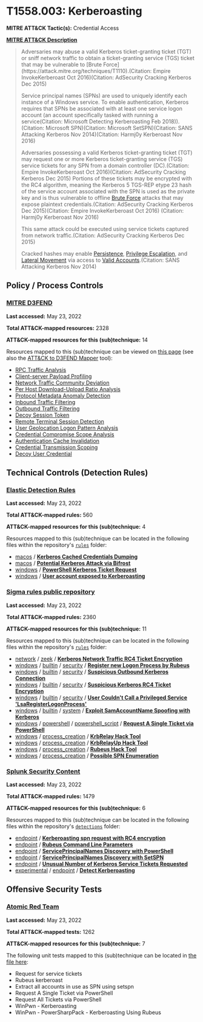 # T1558.003: Kerberoasting
**MITRE ATT&CK Tactic(s):** Credential Access

**[MITRE ATT&CK Description](https://attack.mitre.org/techniques/T1558/003)**
<blockquote>Adversaries may abuse a valid Kerberos ticket-granting ticket (TGT) or sniff network traffic to obtain a ticket-granting service (TGS) ticket that may be vulnerable to [Brute Force](https://attack.mitre.org/techniques/T1110).(Citation: Empire InvokeKerberoast Oct 2016)(Citation: AdSecurity Cracking Kerberos Dec 2015) 

Service principal names (SPNs) are used to uniquely identify each instance of a Windows service. To enable authentication, Kerberos requires that SPNs be associated with at least one service logon account (an account specifically tasked with running a service(Citation: Microsoft Detecting Kerberoasting Feb 2018)).(Citation: Microsoft SPN)(Citation: Microsoft SetSPN)(Citation: SANS Attacking Kerberos Nov 2014)(Citation: Harmj0y Kerberoast Nov 2016)

Adversaries possessing a valid Kerberos ticket-granting ticket (TGT) may request one or more Kerberos ticket-granting service (TGS) service tickets for any SPN from a domain controller (DC).(Citation: Empire InvokeKerberoast Oct 2016)(Citation: AdSecurity Cracking Kerberos Dec 2015) Portions of these tickets may be encrypted with the RC4 algorithm, meaning the Kerberos 5 TGS-REP etype 23 hash of the service account associated with the SPN is used as the private key and is thus vulnerable to offline [Brute Force](https://attack.mitre.org/techniques/T1110) attacks that may expose plaintext credentials.(Citation: AdSecurity Cracking Kerberos Dec 2015)(Citation: Empire InvokeKerberoast Oct 2016) (Citation: Harmj0y Kerberoast Nov 2016)

This same attack could be executed using service tickets captured from network traffic.(Citation: AdSecurity Cracking Kerberos Dec 2015)

Cracked hashes may enable [Persistence](https://attack.mitre.org/tactics/TA0003), [Privilege Escalation](https://attack.mitre.org/tactics/TA0004), and [Lateral Movement](https://attack.mitre.org/tactics/TA0008) via access to [Valid Accounts](https://attack.mitre.org/techniques/T1078).(Citation: SANS Attacking Kerberos Nov 2014)</blockquote>

## Policy / Process Controls
### [MITRE D3FEND](https://d3fend.mitre.org/)
**Last accessed:** May 23, 2022

**Total ATT&CK-mapped resources:** 2328

**ATT&CK-mapped resources for this (sub)technique:** 14

Resources mapped to this (sub)technique can be viewed on [this page](https://d3fend.mitre.org/) (see also the [ATT&CK to D3FEND Mapper](https://d3fend.mitre.org/tools/attack-mapper) tool):

* [RPC Traffic Analysis](https://d3fend.mitre.org/technique/d3f:RPCTrafficAnalysis)
* [Client-server Payload Profiling](https://d3fend.mitre.org/technique/d3f:Client-serverPayloadProfiling)
* [Network Traffic Community Deviation](https://d3fend.mitre.org/technique/d3f:NetworkTrafficCommunityDeviation)
* [Per Host Download-Upload Ratio Analysis](https://d3fend.mitre.org/technique/d3f:PerHostDownload-UploadRatioAnalysis)
* [Protocol Metadata Anomaly Detection](https://d3fend.mitre.org/technique/d3f:ProtocolMetadataAnomalyDetection)
* [Inbound Traffic Filtering](https://d3fend.mitre.org/technique/d3f:InboundTrafficFiltering)
* [Outbound Traffic Filtering](https://d3fend.mitre.org/technique/d3f:OutboundTrafficFiltering)
* [Decoy Session Token](https://d3fend.mitre.org/technique/d3f:DecoySessionToken)
* [Remote Terminal Session Detection](https://d3fend.mitre.org/technique/d3f:RemoteTerminalSessionDetection)
* [User Geolocation Logon Pattern Analysis](https://d3fend.mitre.org/technique/d3f:UserGeolocationLogonPatternAnalysis)
* [Credential Compromise Scope Analysis](https://d3fend.mitre.org/technique/d3f:CredentialCompromiseScopeAnalysis)
* [Authentication Cache Invalidation](https://d3fend.mitre.org/technique/d3f:AuthenticationCacheInvalidation)
* [Credential Transmission Scoping](https://d3fend.mitre.org/technique/d3f:CredentialTransmissionScoping)
* [Decoy User Credential](https://d3fend.mitre.org/technique/d3f:DecoyUserCredential)

## Technical Controls (Detection Rules)
### [Elastic Detection Rules](https://github.com/elastic/detection-rules)
**Last accessed:** May 23, 2022

**Total ATT&CK-mapped rules:** 560

**ATT&CK-mapped resources for this (sub)technique:** 4

Resources mapped to this (sub)technique can be located in the following files within the repository's <code>[rules](https://github.com/elastic/detection-rules/tree/main/rules)</code> folder:

* [macos](https://github.com/elastic/detection-rules/tree/main/rules/macos/) / **[Kerberos Cached Credentials Dumping](https://github.com/elastic/detection-rules/blob/main/rules/macos/credential_access_kerberosdump_kcc.toml)**
* [macos](https://github.com/elastic/detection-rules/tree/main/rules/macos/) / **[Potential Kerberos Attack via Bifrost](https://github.com/elastic/detection-rules/blob/main/rules/macos/lateral_movement_credential_access_kerberos_bifrostconsole.toml)**
* [windows](https://github.com/elastic/detection-rules/tree/main/rules/windows/) / **[PowerShell Kerberos Ticket Request](https://github.com/elastic/detection-rules/blob/main/rules/windows/credential_access_posh_request_ticket.toml)**
* [windows](https://github.com/elastic/detection-rules/tree/main/rules/windows/) / **[User account exposed to Kerberoasting](https://github.com/elastic/detection-rules/blob/main/rules/windows/credential_access_spn_attribute_modified.toml)**

### [Sigma rules public repository](https://github.com/SigmaHQ/sigma)
**Last accessed:** May 23, 2022

**Total ATT&CK-mapped rules:** 2360

**ATT&CK-mapped resources for this (sub)technique:** 11

Resources mapped to this (sub)technique can be located in the following files within the repository's <code>[rules](https://github.com/SigmaHQ/sigma/tree/master/rules)</code> folder:

* [network](https://github.com/SigmaHQ/sigma/tree/master/rules/network/) / [zeek](https://github.com/SigmaHQ/sigma/tree/master/rules/network/zeek/) / **[Kerberos Network Traffic RC4 Ticket Encryption](https://github.com/SigmaHQ/sigma/blob/master/rules/network/zeek/zeek_susp_kerberos_rc4.yml)**
* [windows](https://github.com/SigmaHQ/sigma/tree/master/rules/windows/) / [builtin](https://github.com/SigmaHQ/sigma/tree/master/rules/windows/builtin/) / [security](https://github.com/SigmaHQ/sigma/tree/master/rules/windows/builtin/security/) / **[Register new Logon Process by Rubeus](https://github.com/SigmaHQ/sigma/blob/master/rules/windows/builtin/security/win_register_new_logon_process_by_rubeus.yml)**
* [windows](https://github.com/SigmaHQ/sigma/tree/master/rules/windows/) / [builtin](https://github.com/SigmaHQ/sigma/tree/master/rules/windows/builtin/) / [security](https://github.com/SigmaHQ/sigma/tree/master/rules/windows/builtin/security/) / **[Suspicious Outbound Kerberos Connection](https://github.com/SigmaHQ/sigma/blob/master/rules/windows/builtin/security/win_susp_outbound_kerberos_connection.yml)**
* [windows](https://github.com/SigmaHQ/sigma/tree/master/rules/windows/) / [builtin](https://github.com/SigmaHQ/sigma/tree/master/rules/windows/builtin/) / [security](https://github.com/SigmaHQ/sigma/tree/master/rules/windows/builtin/security/) / **[Suspicious Kerberos RC4 Ticket Encryption](https://github.com/SigmaHQ/sigma/blob/master/rules/windows/builtin/security/win_susp_rc4_kerberos.yml)**
* [windows](https://github.com/SigmaHQ/sigma/tree/master/rules/windows/) / [builtin](https://github.com/SigmaHQ/sigma/tree/master/rules/windows/builtin/) / [security](https://github.com/SigmaHQ/sigma/tree/master/rules/windows/builtin/security/) / **[User Couldn't Call a Privileged Service 'LsaRegisterLogonProcess'](https://github.com/SigmaHQ/sigma/blob/master/rules/windows/builtin/security/win_user_couldnt_call_privileged_service_lsaregisterlogonprocess.yml)**
* [windows](https://github.com/SigmaHQ/sigma/tree/master/rules/windows/) / [builtin](https://github.com/SigmaHQ/sigma/tree/master/rules/windows/builtin/) / [system](https://github.com/SigmaHQ/sigma/tree/master/rules/windows/builtin/system/) / **[Exploit SamAccountName Spoofing with Kerberos](https://github.com/SigmaHQ/sigma/blob/master/rules/windows/builtin/system/win_vul_cve_2021_42278_or_cve_2021_42287.yml)**
* [windows](https://github.com/SigmaHQ/sigma/tree/master/rules/windows/) / [powershell](https://github.com/SigmaHQ/sigma/tree/master/rules/windows/powershell/) / [powershell_script](https://github.com/SigmaHQ/sigma/tree/master/rules/windows/powershell/powershell_script/) / **[Request A Single Ticket via PowerShell](https://github.com/SigmaHQ/sigma/blob/master/rules/windows/powershell/powershell_script/posh_ps_request_kerberos_ticket.yml)**
* [windows](https://github.com/SigmaHQ/sigma/tree/master/rules/windows/) / [process_creation](https://github.com/SigmaHQ/sigma/tree/master/rules/windows/process_creation/) / **[KrbRelay Hack Tool](https://github.com/SigmaHQ/sigma/blob/master/rules/windows/process_creation/proc_creation_win_hack_krbrelay.yml)**
* [windows](https://github.com/SigmaHQ/sigma/tree/master/rules/windows/) / [process_creation](https://github.com/SigmaHQ/sigma/tree/master/rules/windows/process_creation/) / **[KrbRelayUp Hack Tool](https://github.com/SigmaHQ/sigma/blob/master/rules/windows/process_creation/proc_creation_win_hack_krbrelayup.yml)**
* [windows](https://github.com/SigmaHQ/sigma/tree/master/rules/windows/) / [process_creation](https://github.com/SigmaHQ/sigma/tree/master/rules/windows/process_creation/) / **[Rubeus Hack Tool](https://github.com/SigmaHQ/sigma/blob/master/rules/windows/process_creation/proc_creation_win_hack_rubeus.yml)**
* [windows](https://github.com/SigmaHQ/sigma/tree/master/rules/windows/) / [process_creation](https://github.com/SigmaHQ/sigma/tree/master/rules/windows/process_creation/) / **[Possible SPN Enumeration](https://github.com/SigmaHQ/sigma/blob/master/rules/windows/process_creation/proc_creation_win_spn_enum.yml)**

### [Splunk Security Content](https://github.com/splunk/security_content)
**Last accessed:** May 23, 2022

**Total ATT&CK-mapped rules:** 1479

**ATT&CK-mapped resources for this (sub)technique:** 6

Resources mapped to this (sub)technique can be located in the following files within the repository's <code>[detections](https://github.com/splunk/security_content/tree/develop/detections)</code> folder:

* [endpoint](https://github.com/splunk/security_content/tree/develop/detections/endpoint/) / **[Kerberoasting spn request with RC4 encryption](https://github.com/splunk/security_content/blob/develop/detections/endpoint/kerberoasting_spn_request_with_rc4_encryption.yml)**
* [endpoint](https://github.com/splunk/security_content/tree/develop/detections/endpoint/) / **[Rubeus Command Line Parameters](https://github.com/splunk/security_content/blob/develop/detections/endpoint/rubeus_command_line_parameters.yml)**
* [endpoint](https://github.com/splunk/security_content/tree/develop/detections/endpoint/) / **[ServicePrincipalNames Discovery with PowerShell](https://github.com/splunk/security_content/blob/develop/detections/endpoint/serviceprincipalnames_discovery_with_powershell.yml)**
* [endpoint](https://github.com/splunk/security_content/tree/develop/detections/endpoint/) / **[ServicePrincipalNames Discovery with SetSPN](https://github.com/splunk/security_content/blob/develop/detections/endpoint/serviceprincipalnames_discovery_with_setspn.yml)**
* [endpoint](https://github.com/splunk/security_content/tree/develop/detections/endpoint/) / **[Unusual Number of Kerberos Service Tickets Requested](https://github.com/splunk/security_content/blob/develop/detections/endpoint/unusual_number_of_kerberos_service_tickets_requested.yml)**
* [experimental](https://github.com/splunk/security_content/tree/develop/detections/experimental/) / [endpoint](https://github.com/splunk/security_content/tree/develop/detections/experimental/endpoint/) / **[Detect Kerberoasting](https://github.com/splunk/security_content/blob/develop/detections/experimental/endpoint/ssa___detect_kerberoasting.yml)**


## Offensive Security Tests
### [Atomic Red Team](https://github.com/redcanaryco/atomic-red-team)
**Last accessed:** May 23, 2022

**Total ATT&CK-mapped tests:** 1262

**ATT&CK-mapped resources for this (sub)technique:** 7

The following unit tests mapped to this (sub)technique can be located in [the file here](https://github.com/redcanaryco/atomic-red-team/tree/master/atomics/T1558.003/T1558.003.yaml):

* Request for service tickets
* Rubeus kerberoast
* Extract all accounts in use as SPN using setspn
* Request A Single Ticket via PowerShell
* Request All Tickets via PowerShell
* WinPwn - Kerberoasting
* WinPwn - PowerSharpPack - Kerberoasting Using Rubeus

